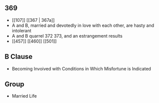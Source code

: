 ## 369
- [[107]] [[367 | 367a]] 
- A and B, married and devotedly in love with each other, are hasty and intolerant
- A and B quarrel 372 373, and an estrangement results
- [[457]] [[460]] [[501]] 

## B Clause
- Becoming Invoived with Conditions in Which Misfortune is Indicated

## Group
- Married Life

